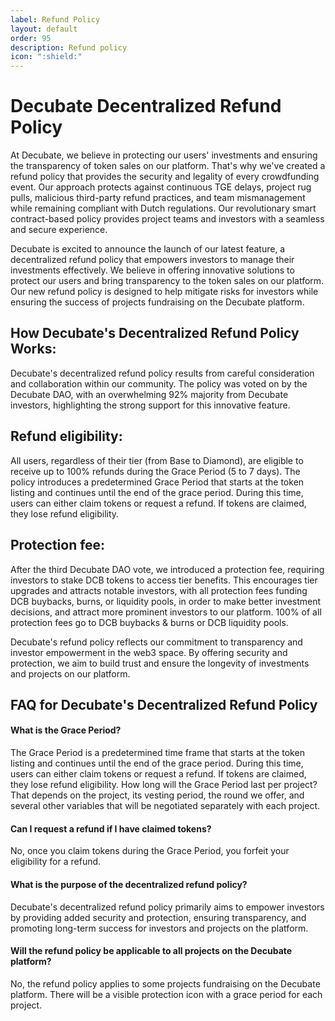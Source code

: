 ```yaml
---
label: Refund Policy
layout: default
order: 95
description: Refund policy
icon: ":shield:"
---
```

# Decubate Decentralized Refund Policy
At Decubate, we believe in protecting our users' investments and ensuring the transparency of token sales on our platform. That's why we've created a refund policy that provides the security and legality of every crowdfunding event. Our approach protects against continuous TGE delays, project rug pulls, malicious third-party refund practices, and team mismanagement while remaining compliant with Dutch regulations. Our revolutionary smart contract-based policy provides project teams and investors with a seamless and secure experience.

Decubate is excited to announce the launch of our latest feature, a decentralized refund policy that empowers investors to manage their investments effectively. We believe in offering innovative solutions to protect our users and bring transparency to the token sales on our platform. Our new refund policy is designed to help mitigate risks for investors while ensuring the success of projects fundraising on the Decubate platform.

## How Decubate's Decentralized Refund Policy Works:
Decubate's decentralized refund policy results from careful consideration and collaboration within our community. The policy was voted on by the Decubate DAO, with an overwhelming 92% majority from Decubate investors, highlighting the strong support for this innovative feature.

## Refund eligibility: 
All users, regardless of their tier (from Base to Diamond), are eligible to receive up to 100% refunds during the Grace Period (5 to 7 days). The policy introduces a predetermined Grace Period that starts at the token listing and continues until the end of the grace period. During this time, users can either claim tokens or request a refund. If tokens are claimed, they lose refund eligibility.

## Protection fee: 
After the third Decubate DAO vote, we introduced a protection fee, requiring investors to stake DCB tokens to access tier benefits. This encourages tier upgrades and attracts notable investors, with all protection fees funding DCB buybacks, burns, or liquidity pools, in order to make better investment decisions, and attract more prominent investors to our platform. 100% of all protection fees go to DCB buybacks & burns or DCB liquidity pools.

Decubate's refund policy reflects our commitment to transparency and investor empowerment in the web3 space. By offering security and protection, we aim to build trust and ensure the longevity of investments and projects on our platform.

## FAQ for Decubate's Decentralized Refund Policy
#### What is the Grace Period? 
The Grace Period is a predetermined time frame that starts at the token listing and continues until the end of the grace period. During this time, users can either claim tokens or request a refund. If tokens are claimed, they lose refund eligibility.
How long will the Grace Period last per project? That depends on the project, its vesting period, the round we offer, and several other variables that will be negotiated separately with each project.

#### Can I request a refund if I have claimed tokens? 
No, once you claim tokens during the Grace Period, you forfeit your eligibility for a refund.

#### What is the purpose of the decentralized refund policy? 
Decubate's decentralized refund policy primarily aims to empower investors by providing added security and protection, ensuring transparency, and promoting long-term success for investors and projects on the platform.

#### Will the refund policy be applicable to all projects on the Decubate platform? 
No, the refund policy applies to some projects fundraising on the Decubate platform. There will be a visible protection icon with a grace period for each project.